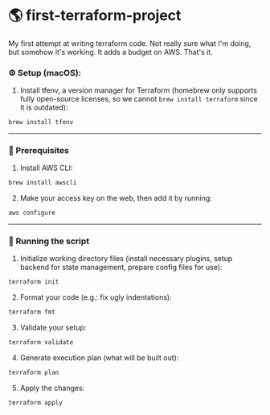 # 🌎 first-terraform-project

My first attempt at writing terraform code. Not really sure what I'm doing, but somehow it's working. It adds a budget on AWS. That's it.

### ⚙️ Setup (macOS):

1. Install tfenv, a version manager for Terraform (homebrew only supports fully open-source licenses, so we cannot `brew install terraform` since it is outdated):

```bash
brew install tfenv
```

---

### 🧩 Prerequisites

1. Install AWS CLI:

```bash
brew install awscli
```

2. Make your access key on the web, then add it by running:

```bash
aws configure
```

---

### 🚀 Running the script

1. Initialize working directory files (install necessary plugins, setup backend for state management, prepare config files for use):

```bash
terraform init
```

2. Format your code (e.g.: fix ugly indentations):

```bash
terraform fmt
```

3. Validate your setup:

```bash
terraform validate
```

4. Generate execution plan (what will be built out):

```bash
terraform plan
```

5. Apply the changes:

```bash
terraform apply
```

